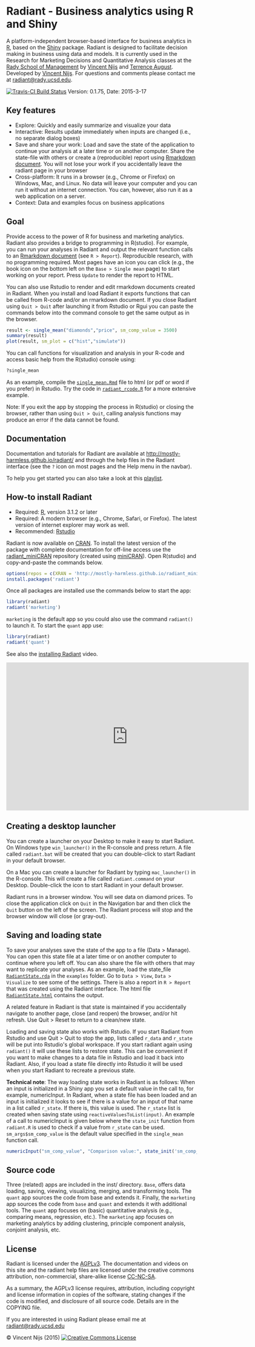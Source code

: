 # Radiant - Business analytics using R and Shiny


A platform-independent browser-based interface for business analytics in [R](http://www.r-project.org/), based on the [Shiny](http://www.rstudio.com/shiny/) package. Radiant is designed to facilitate decision making in business using data and models. It is currently used in the Research for Marketing Decisions and Quantitative Analysis classes at the <a href="http://rady.ucsd.edu/" target="\_blank">Rady School of Management</a> by <a href="http://rady.ucsd.edu/faculty/directory/nijs/" target="\_blank">Vincent Nijs</a> and <a href="http://rady.ucsd.edu/faculty/directory/august/">Terrence August</a>. Developed by <a href="http://rady.ucsd.edu/faculty/directory/nijs/" target="\_blank">Vincent Nijs</a>. For questions and comments please contact me at radiant@rady.ucsd.edu.

[![Travis-CI Build Status](https://travis-ci.org/mostly-harmless/radiant.png?branch=master)](https://travis-ci.org/mostly-harmless/radiant)
Version: 0.1.75, Date: 2015-3-17

## Key features

- Explore: Quickly and easily summarize and visualize your data
- Interactive: Results update immediately when inputs are changed (i.e., no separate dialog boxes)
- Save and share your work: Load and save the state of the application to continue your analysis at a later time or on another computer. Share the state-file with others or create a (reproducible) report using [Rmarkdown document](http://rmarkdown.rstudio.com/). You will not lose your work if you accidentally leave the radiant page in your browser
- Cross-platform: It runs in a browser (e.g., Chrome or Firefox) on Windows, Mac, and Linux. No data will leave your computer and you can run it without an internet connection. You can, however, also run it as a web application on a server.
- Context: Data and examples focus on business applications

## Goal

Provide access to the power of R for business and marketing analytics. Radiant also provides a bridge to programming in R(studio). For example, you can run your analyses in Radiant and output the relevant function calls to an [Rmarkdown document](http://rmarkdown.rstudio.com/) (see `R > Report`). Reproducible research, with no programming required. Most pages have an icon you can click (e.g., the book icon on the bottom left on the `Base > Single mean` page) to start working on your report. Press `Update` to render the report to HTML.

You can also use Rstudio to render and edit rmarkdown documents created in Radiant. When you install and load Radiant it exports functions that can be called from R-code and/or an rmarkdown document. If you close Radiant using `Quit > Quit` after launching it from Rstudio or Rgui you can paste the commands below into the command console to get the same output as in the browser.

```r
result <- single_mean("diamonds","price", sm_comp_value = 3500)
summary(result)
plot(result, sm_plot = c("hist","simulate"))
```

You can call functions for visualization and analysis in your R-code and access basic help from the R(studio) console using:

```r
?single_mean
```

As an example, compile the [`single_mean.Rmd`](https://github.com/mostly-harmless/radiant/blob/master/inst/examples/single_mean.Rmd?raw=true) file to html (or pdf or word if you prefer) in Rstudio. Try the code in [`radiant_rcode.R`](https://raw.githubusercontent.com/mostly-harmless/radiant/master/inst/examples/radiant_rcode.R) for a more extensive example.

Note: If you exit the app by stopping the process in R(studio) or closing the browser, rather than using `Quit > Quit`, calling analysis functions may produce an error if the data cannot be found.

## Documentation

Documentation and tutorials for Radiant are available at <http://mostly-harmless.github.io/radiant/> and through the help files in the Radiant interface (see the `?` icon on most pages and the Help menu in the navbar).

To help you get started you can also take a look at this [playlist](https://www.youtube.com/watch?v=e02LFmNysoM&list=PLNhtaetb48EfAAlfQMJsuvLCSLvcn_0BC).

## How-to install Radiant

- Required: [R](http://cran.cnr.berkeley.edu/), version 3.1.2 or later
- Required: A modern browser (e.g., Chrome, Safari, or Firefox). The latest version of internet explorer may work as well.
- Recommended: [Rstudio](http://www.rstudio.com/products/rstudio/download/)

Radiant is now available on [CRAN](http://cran.r-project.org/web/packages/radiant/index.html). To install the latest version of the package with complete documentation for off-line access use the [radiant_miniCRAN](https://github.com/mostly-harmless/radiant_miniCRAN) repository (created using [miniCRAN](https://github.com/andrie/miniCRAN)). Open R(studio) and copy-and-paste the commands below.

```r
options(repos = c(XRAN = 'http://mostly-harmless.github.io/radiant_miniCRAN/'))
install.packages('radiant')
```

Once all packages are installed use the commands below to start the app:

```r
library(radiant)
radiant('marketing')
```

`marketing` is the default app so you could also use the command `radiant()` to launch it. To start the `quant` app use:

```r
library(radiant)
radiant('quant')
```

See also the [installing Radiant](https://www.youtube.com/watch?v=AtB2SsmzBsk) video.

<iframe width="640" height="390" src="https://www.youtube.com/embed/AtB2SsmzBsk" frameborder="0" allowfullscreen></iframe>

## Creating a desktop launcher

You can create a launcher on your Desktop to make it easy to start Radiant. On Windows type `win_launcher()` in the R-console and press return. A file called `radiant.bat` will be created that you can double-click to start Radiant in your default browser.

On a Mac you can create a launcher for Radiant by typing `mac_launcher()` in the R-console. This will create a file called `radiant.command` on your Desktop. Double-click the icon to start Radiant in your default browser.

Radiant runs in a browser window. You will see data on diamond prices. To close the application click on `Quit` in the Navigation bar and then click the `Quit` button on the left of the screen. The Radiant process will stop and the browser window will close (or gray-out).

## Saving and loading state

To save your analyses save the state of the app to a file (Data > Manage). You can open this state file at a later time or on another computer to continue where you left off. You can also share the file with others that may want to replicate your analyses. As an example, load the state_file [`RadiantState.rda`](https://github.com/mostly-harmless/radiant/blob/master/inst/examples/RadiantState.rda?raw=true) in the `examples` folder. Go to `Data > View`, `Data > Visualize` to see some of the settings. There is also a report in `R > Report` that was created using the Radiant interface. The html file [`RadiantState.html`](https://github.com/mostly-harmless/radiant/blob/master/inst/examples/RadiantState.html?raw=true) contains the output.

A related feature in Radiant is that state is maintained if you accidentally navigate to another page, close (and reopen) the browser, and/or hit refresh. Use Quit > Reset to return to a clean/new state.

Loading and saving state also works with Rstudio. If you start Radiant from Rstudio and use Quit > Quit to stop the app, lists called `r_data` and `r_state` will be put into Rstudio's global workspace. If you start radiant again using `radiant()` it will use these lists to restore state. This can be convenient if you want to make changes to a data file in Rstudio and load it back into Radiant. Also, if you load a state file directly into Rstudio it will be used when you start Radiant to recreate a previous state.

**Technical note**: The way loading state works in Radiant is as follows: When an input is initialized in a Shiny app you set a default value in the call to, for example, numericInput. In Radiant, when a state file has been loaded and an input is initialized it looks to see if there is a value for an input of that name in a list called `r_state`. If there is, this value is used. The `r_state` list is created when saving state using `reactiveValuesToList(input)`. An example of a call to numericInput is given below where the `state_init` function from `radiant.R` is used to check if a value from `r_state` can be used. `sm_args$sm_comp_value` is the default value specified in the `single_mean` function call.

```r
numericInput("sm_comp_value", "Comparison value:", state_init('sm_comp_value',sm_args$sm_comp_value))
```

## Source code

Three (related) apps are included in the inst/ directory. `Base`, offers data loading, saving, viewing, visualizing, merging, and transforming tools. The `quant` app sources the code from base and extends it. Finally, the `marketing` app sources the code from `base` and `quant` and extends it with additional tools. The `quant` app focuses on (basic) quantitative analysis (e.g., comparing means, regression, etc.). The `marketing` app focuses on marketing analytics by adding clustering, principle component analysis, conjoint analysis, etc.

<!-- ## Online

If you really don't want to install Radiant on your computer (yet) you can tryout the app online at <http://vnijs.rady.ucsd.edu:3838/marketing>. Note that this is a test server only!

 -->
## License


Radiant is licensed under the <a href="http://www.tldrlegal.com/l/AGPL3" target="\_blank">AGPLv3</a>. The documentation and videos on this site and the radiant help files are licensed under the creative commons attribution, non-commercial, share-alike license <a href="http://creativecommons.org/licenses/by-nc-sa/4.0/" target="_blank">CC-NC-SA</a>.

As a summary, the AGPLv3 license requires, attribution, including copyright and license information in copies of the software, stating changes if the code is modified, and disclosure of all source code. Details are in the COPYING file.

If you are interested in using Radiant please email me at radiant@rady.ucsd.edu

&copy; Vincent Nijs (2015) <a rel="license" href="http://creativecommons.org/licenses/by-nc-sa/4.0/" target="_blank"><img alt="Creative Commons License" style="border-width:0" src="https://github.com/mostly-harmless/radiant/blob/master/inst/base/www/imgs/80x15.png" /></a>
